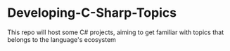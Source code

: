 # Developing-C-Sharp-Topics
This repo will host some C# projects, aiming to get familiar with topics that belongs to the language's ecosystem

